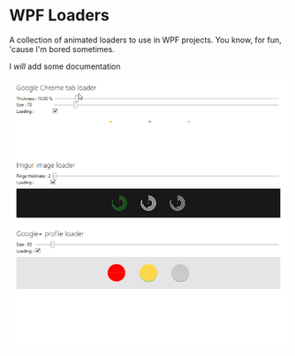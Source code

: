 # WPF Loaders

A collection of animated loaders to use in WPF projects.
You know, for fun, 'cause I'm bored sometimes.

I *will* add some documentation

![Examples](/examples/app-demo.gif)

